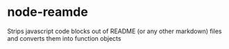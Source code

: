 node-reamde
===========

Strips javascript code blocks out of README (or any other markdown) files and converts them into function objects
